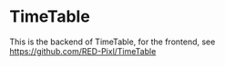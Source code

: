 # TimeTable

This is the backend of TimeTable, for the frontend, see https://github.com/RED-Pixl/TimeTable

